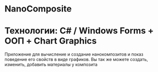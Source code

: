 # NanoComposite
# Технологии: C# / Windows Forms + ООП + Chart Graphics

Приложение для вычисление и создание нанокомпозитов и показ поведение его свойств в виде графиков.
Вы так же можете создать, изменить, добавить материалы у композита
